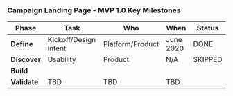 ### Campaign Landing Page - MVP 1.0 Key Milestones

| Phase                   | Task                              | Who                       | When                    | Status        |      
| -------------           | -------------                     | -------------             | -------------           | ------------- |                          
| <b>Define<b>            | Kickoff/Design intent             | Platform/Product          | June 2020               | DONE          |            
| <b>Discover<b>          | Usability                         | Product                   | N/A                     | SKIPPED       |
| <b>Build<b>             |                                   |                           |                         |               |
| <b>Validate<b>          | TBD                               | TBD                       | TBD                     |               |

      

